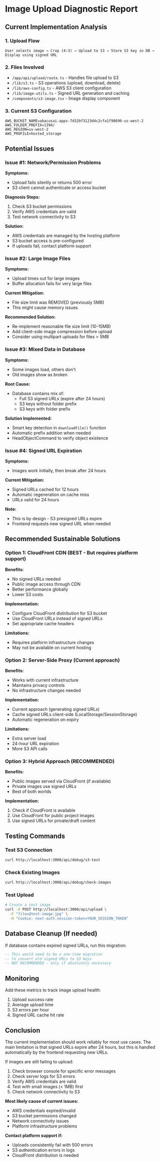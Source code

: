 # Image Upload Diagnostic Report

## Current Implementation Analysis

### 1. Upload Flow
```
User selects image → Crop (4:3) → Upload to S3 → Store S3 key in DB → Display using signed URL
```

### 2. Files Involved
- `/app/api/upload/route.ts` - Handles file upload to S3
- `/lib/s3.ts` - S3 operations (upload, download, delete)
- `/lib/aws-config.ts` - AWS S3 client configuration
- `/lib/image-utils.ts` - Signed URL generation and caching
- `/components/s3-image.tsx` - Image display component

### 3. Current S3 Configuration
```
AWS_BUCKET_NAME=abacusai-apps-7d32bf3123d4c2cfa1f98696-us-west-2
AWS_FOLDER_PREFIX=1394/
AWS_REGION=us-west-2
AWS_PROFILE=hosted_storage
```

## Potential Issues

### Issue #1: Network/Permission Problems
**Symptoms:**
- Upload fails silently or returns 500 error
- S3 client cannot authenticate or access bucket

**Diagnosis Steps:**
1. Check S3 bucket permissions
2. Verify AWS credentials are valid
3. Test network connectivity to S3

**Solution:**
- AWS credentials are managed by the hosting platform
- S3 bucket access is pre-configured
- If uploads fail, contact platform support

### Issue #2: Large Image Files
**Symptoms:**
- Upload times out for large images
- Buffer allocation fails for very large files

**Current Mitigation:**
- File size limit was REMOVED (previously 5MB)
- This might cause memory issues

**Recommended Solution:**
- Re-implement reasonable file size limit (10-15MB)
- Add client-side image compression before upload
- Consider using multipart uploads for files > 5MB

### Issue #3: Mixed Data in Database
**Symptoms:**
- Some images load, others don't
- Old images show as broken

**Root Cause:**
- Database contains mix of:
  - Full S3 signed URLs (expire after 24 hours)
  - S3 keys without folder prefix
  - S3 keys with folder prefix

**Solution Implemented:**
- Smart key detection in `downloadFile()` function
- Automatic prefix addition when needed
- HeadObjectCommand to verify object existence

### Issue #4: Signed URL Expiration
**Symptoms:**
- Images work initially, then break after 24 hours

**Current Mitigation:**
- Signed URLs cached for 12 hours
- Automatic regeneration on cache miss
- URLs valid for 24 hours

**Note:**
- This is by design - S3 presigned URLs expire
- Frontend requests new signed URL when needed

## Recommended Sustainable Solutions

### Option 1: CloudFront CDN (BEST - But requires platform support)
**Benefits:**
- No signed URLs needed
- Public image access through CDN
- Better performance globally
- Lower S3 costs

**Implementation:**
- Configure CloudFront distribution for S3 bucket
- Use CloudFront URLs instead of signed URLs
- Set appropriate cache headers

**Limitations:**
- Requires platform infrastructure changes
- May not be available on current hosting

### Option 2: Server-Side Proxy (Current approach)
**Benefits:**
- Works with current infrastructure
- Maintains privacy controls
- No infrastructure changes needed

**Implementation:**
- Current approach (generating signed URLs)
- Cache signed URLs client-side (LocalStorage/SessionStorage)
- Automatic regeneration on expiry

**Limitations:**
- Extra server load
- 24-hour URL expiration
- More S3 API calls

### Option 3: Hybrid Approach (RECOMMENDED)
**Benefits:**
- Public images served via CloudFront (if available)
- Private images use signed URLs
- Best of both worlds

**Implementation:**
1. Check if CloudFront is available
2. Use CloudFront for public project images
3. Use signed URLs for private/draft content

## Testing Commands

### Test S3 Connection
```bash
curl http://localhost:3000/api/debug/s3-test
```

### Check Existing Images
```bash
curl http://localhost:3000/api/debug/check-images
```

### Test Upload
```bash
# Create a test image
curl -X POST http://localhost:3000/api/upload \
  -F "file=@test-image.jpg" \
  -H "Cookie: next-auth.session-token=YOUR_SESSION_TOKEN"
```

## Database Cleanup (If needed)

If database contains expired signed URLs, run this migration:

```sql
-- This would need to be a one-time migration
-- to convert old signed URLs to S3 keys
-- NOT RECOMMENDED - only if absolutely necessary
```

## Monitoring

Add these metrics to track image upload health:
1. Upload success rate
2. Average upload time
3. S3 errors per hour
4. Signed URL cache hit rate

## Conclusion

The current implementation should work reliably for most use cases. 
The main limitation is that signed URLs expire after 24 hours, but 
this is handled automatically by the frontend requesting new URLs.

If images are still failing to upload:
1. Check browser console for specific error messages
2. Check server logs for S3 errors
3. Verify AWS credentials are valid
4. Test with small images (< 1MB) first
5. Check network connectivity to S3

**Most likely cause of current issues:**
- AWS credentials expired/invalid
- S3 bucket permissions changed
- Network connectivity issues
- Platform infrastructure problems

**Contact platform support if:**
- Uploads consistently fail with 500 errors
- S3 authentication errors in logs
- CloudFront distribution is needed
